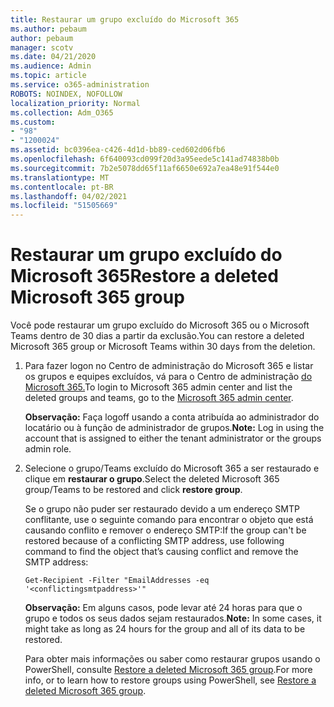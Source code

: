 ```yaml
---
title: Restaurar um grupo excluído do Microsoft 365
ms.author: pebaum
author: pebaum
manager: scotv
ms.date: 04/21/2020
ms.audience: Admin
ms.topic: article
ms.service: o365-administration
ROBOTS: NOINDEX, NOFOLLOW
localization_priority: Normal
ms.collection: Adm_O365
ms.custom:
- "98"
- "1200024"
ms.assetid: bc0396ea-c426-4d1d-bb89-ced602d06fb6
ms.openlocfilehash: 6f640093cd099f20d3a95eede5c141ad74838b0b
ms.sourcegitcommit: 7b2e5078dd65f11af6650e692a7ea48e91f544e0
ms.translationtype: MT
ms.contentlocale: pt-BR
ms.lasthandoff: 04/02/2021
ms.locfileid: "51505669"
---
```

# <a name="restore-a-deleted-microsoft-365-group"></a><span data-ttu-id="5d7b2-102">Restaurar um grupo excluído do Microsoft 365</span><span class="sxs-lookup"><span data-stu-id="5d7b2-102">Restore a deleted Microsoft 365 group</span></span>

<span data-ttu-id="5d7b2-103">Você pode restaurar um grupo excluído do Microsoft 365 ou o Microsoft Teams dentro de 30 dias a partir da exclusão.</span><span class="sxs-lookup"><span data-stu-id="5d7b2-103">You can restore a deleted Microsoft 365 group or Microsoft Teams within 30 days from the deletion.</span></span>

1. <span data-ttu-id="5d7b2-104">Para fazer logon no Centro de administração do Microsoft 365 e listar os grupos e equipes excluídos, vá para o Centro de administração [do Microsoft 365.](https://aka.ms/RestoreDeletedGroup)</span><span class="sxs-lookup"><span data-stu-id="5d7b2-104">To login to Microsoft 365 admin center and list the deleted groups and teams, go to the [Microsoft 365 admin center](https://aka.ms/RestoreDeletedGroup).</span></span>

    <span data-ttu-id="5d7b2-105">**Observação:** Faça logoff usando a conta atribuída ao administrador do locatário ou à função de administrador de grupos.</span><span class="sxs-lookup"><span data-stu-id="5d7b2-105">**Note:** Log in using the account that is assigned to either the tenant administrator or the groups admin role.</span></span>

1. <span data-ttu-id="5d7b2-106">Selecione o grupo/Teams excluído do Microsoft 365 a ser restaurado e clique em **restaurar o grupo**.</span><span class="sxs-lookup"><span data-stu-id="5d7b2-106">Select the deleted Microsoft 365 group/Teams to be restored and click **restore group**.</span></span>

    <span data-ttu-id="5d7b2-107">Se o grupo não puder ser restaurado devido a um endereço SMTP conflitante, use o seguinte comando para encontrar o objeto que está causando conflito e remover o endereço SMTP:</span><span class="sxs-lookup"><span data-stu-id="5d7b2-107">If the group can't be restored because of a conflicting SMTP address, use following command to find the object that’s causing conflict and remove the SMTP address:</span></span>

    `Get-Recipient -Filter "EmailAddresses -eq '<conflictingsmtpaddress>'"`

    <span data-ttu-id="5d7b2-108">**Observação:** Em alguns casos, pode levar até 24 horas para que o grupo e todos os seus dados sejam restaurados.</span><span class="sxs-lookup"><span data-stu-id="5d7b2-108">**Note:** In some cases, it might take as long as 24 hours for the group and all of its data to be restored.</span></span>

    <span data-ttu-id="5d7b2-109">Para obter mais informações ou saber como restaurar grupos usando o PowerShell, consulte [Restore a deleted Microsoft 365 group](https://go.microsoft.com/fwlink/?linkid=867802).</span><span class="sxs-lookup"><span data-stu-id="5d7b2-109">For more info, or to learn how to restore groups using PowerShell, see [Restore a deleted Microsoft 365 group](https://go.microsoft.com/fwlink/?linkid=867802).</span></span>